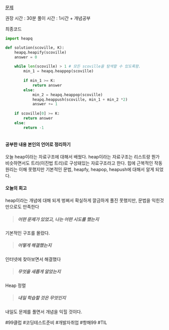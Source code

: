 [문제](https://school.programmers.co.kr/learn/courses/30/lessons/42626)

  

  권장 시간 : 30분
  풀이 시간 : 1시간 + 개념공부 

최종코드

```python
import heapq

def solution(scoville, K):
    heapq.heapify(scoville)
    answer = 0
    
    while len(scoville) > 1 # 모든 scoville을 탐색할 수 있도록함. 
        min_1 = heapq.heappop(scoville)
        
        if min_1 >= K:
            return answer
        else:
            min_2 = heapq.heappop(scoville)
            heapq.heappush(scoville, min_1 + min_2 *2)
            answer += 1 
        
    if scoville[0] >= K:
        return answer
    else:
        return -1
        


```

#### 공부한 내용 본인의 언어로 정리하기 ##
오늘 heap이라는 자료구조에 대해서 배웠다. heap이라는 자료구조는 리스트랑 뭔가 비슷하면서도 트리(이진법 트리)로 구성돼있는 자료구조라고 한다. 힙에 근복적인 작동원리는 이해 못했지만 기본적인 문법, heapfy, heapop, heapush에 대해서 알게 되었다. 

#### 오늘의 회고 
heap이라는 개념에 대해 되게 벙쪄서 확실하게 깔금하게 풀진 못했지만, 문법을 익힌것 만으로도 만족한다 


>##### 어떤 문제가 있었고, 나는 어떤 시도를 했는지
기본적인 구조를 몰랐다. 


>##### 어떻게 해결했는지
 인터넷에 찾아보면서 해결했다

>##### 무엇을 새롭게 알았는지
Heap 정렬

>##### 내일 학습할 것은 무엇인지
내일도 문제를 풀면서 개념을 익힐 것이다. 


 
  

 #99클럽 #코딩테스트준비 #개발자취업 #항해99 #TIL